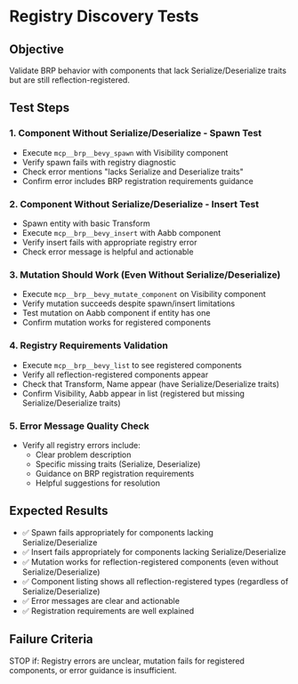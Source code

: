# Registry Discovery Tests

## Objective
Validate BRP behavior with components that lack Serialize/Deserialize traits but are still reflection-registered.

## Test Steps

### 1. Component Without Serialize/Deserialize - Spawn Test
- Execute `mcp__brp__bevy_spawn` with Visibility component
- Verify spawn fails with registry diagnostic
- Check error mentions "lacks Serialize and Deserialize traits"
- Confirm error includes BRP registration requirements guidance

### 2. Component Without Serialize/Deserialize - Insert Test  
- Spawn entity with basic Transform
- Execute `mcp__brp__bevy_insert` with Aabb component
- Verify insert fails with appropriate registry error
- Check error message is helpful and actionable

### 3. Mutation Should Work (Even Without Serialize/Deserialize)
- Execute `mcp__brp__bevy_mutate_component` on Visibility component
- Verify mutation succeeds despite spawn/insert limitations
- Test mutation on Aabb component if entity has one
- Confirm mutation works for registered components

### 4. Registry Requirements Validation
- Execute `mcp__brp__bevy_list` to see registered components
- Verify all reflection-registered components appear
- Check that Transform, Name appear (have Serialize/Deserialize traits)
- Confirm Visibility, Aabb appear in list (registered but missing Serialize/Deserialize traits)

### 5. Error Message Quality Check
- Verify all registry errors include:
  - Clear problem description
  - Specific missing traits (Serialize, Deserialize)
  - Guidance on BRP registration requirements
  - Helpful suggestions for resolution

## Expected Results
- ✅ Spawn fails appropriately for components lacking Serialize/Deserialize
- ✅ Insert fails appropriately for components lacking Serialize/Deserialize  
- ✅ Mutation works for reflection-registered components (even without Serialize/Deserialize)
- ✅ Component listing shows all reflection-registered types (regardless of Serialize/Deserialize)
- ✅ Error messages are clear and actionable
- ✅ Registration requirements are well explained

## Failure Criteria
STOP if: Registry errors are unclear, mutation fails for registered components, or error guidance is insufficient.